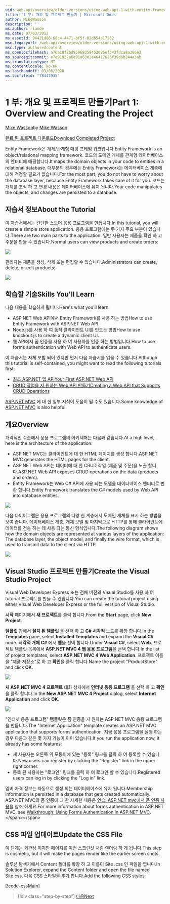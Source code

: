 ```yaml
---
uid: web-api/overview/older-versions/using-web-api-1-with-entity-framework-5/using-web-api-with-entity-framework-part-1
title: '1 부: 개요 및 프로젝트 만들기 | Microsoft Docs'
author: MikeWasson
description: ''
ms.author: riande
ms.date: 07/03/2012
ms.assetid: 94421d86-68c4-4471-bf5f-82d654a17252
msc.legacyurl: /web-api/overview/older-versions/using-web-api-1-with-entity-framework-5/using-web-api-with-entity-framework-part-1
msc.type: authoredcontent
ms.openlocfilehash: a76a18f2bd95969358452085ef342fdca8a386e2
ms.sourcegitcommit: e7e91932a6e91a63e2e46417626f39d6b244a3ab
ms.translationtype: MT
ms.contentlocale: ko-KR
ms.lasthandoff: 03/06/2020
ms.locfileid: "78447935"
---
```

# <a name="part-1-overview-and-creating-the-project"></a><span data-ttu-id="5b6f2-102">1 부: 개요 및 프로젝트 만들기</span><span class="sxs-lookup"><span data-stu-id="5b6f2-102">Part 1: Overview and Creating the Project</span></span>

<span data-ttu-id="5b6f2-103">[Mike Wasson](https://github.com/MikeWasson)</span><span class="sxs-lookup"><span data-stu-id="5b6f2-103">by [Mike Wasson](https://github.com/MikeWasson)</span></span>

[<span data-ttu-id="5b6f2-104">완료 된 프로젝트 다운로드</span><span class="sxs-lookup"><span data-stu-id="5b6f2-104">Download Completed Project</span></span>](https://code.msdn.microsoft.com/ASP-NET-Web-API-with-afa30545)

<span data-ttu-id="5b6f2-105">Entity Framework은 개체/관계형 매핑 프레임 워크입니다.</span><span class="sxs-lookup"><span data-stu-id="5b6f2-105">Entity Framework is an object/relational mapping framework.</span></span> <span data-ttu-id="5b6f2-106">코드의 도메인 개체를 관계형 데이터베이스의 엔터티에 매핑합니다.</span><span class="sxs-lookup"><span data-stu-id="5b6f2-106">It maps the domain objects in your code to entities in a relational database.</span></span> <span data-ttu-id="5b6f2-107">대부분의 경우에는 Entity Framework는 데이터베이스 계층에 대해 걱정할 필요가 없습니다.</span><span class="sxs-lookup"><span data-stu-id="5b6f2-107">For the most part, you do not have to worry about the database layer, because Entity Framework takes care of it for you.</span></span> <span data-ttu-id="5b6f2-108">코드는 개체를 조작 하 고 변경 내용은 데이터베이스에 유지 됩니다.</span><span class="sxs-lookup"><span data-stu-id="5b6f2-108">Your code manipulates the objects, and changes are persisted to a database.</span></span>

## <a name="about-the-tutorial"></a><span data-ttu-id="5b6f2-109">자습서 정보</span><span class="sxs-lookup"><span data-stu-id="5b6f2-109">About the Tutorial</span></span>

<span data-ttu-id="5b6f2-110">이 자습서에서는 간단한 스토어 응용 프로그램을 만듭니다.</span><span class="sxs-lookup"><span data-stu-id="5b6f2-110">In this tutorial, you will create a simple store application.</span></span> <span data-ttu-id="5b6f2-111">응용 프로그램에는 두 가지 주요 부분이 있습니다.</span><span class="sxs-lookup"><span data-stu-id="5b6f2-111">There are two main parts to the application.</span></span> <span data-ttu-id="5b6f2-112">일반 사용자는 제품을 확인 하 고 주문을 만들 수 있습니다.</span><span class="sxs-lookup"><span data-stu-id="5b6f2-112">Normal users can view products and create orders:</span></span>

![](using-web-api-with-entity-framework-part-1/_static/image1.png)

<span data-ttu-id="5b6f2-113">관리자는 제품을 생성, 삭제 또는 편집할 수 있습니다.</span><span class="sxs-lookup"><span data-stu-id="5b6f2-113">Administrators can create, delete, or edit products:</span></span>

![](using-web-api-with-entity-framework-part-1/_static/image2.png)

## <a name="skills-youll-learn"></a><span data-ttu-id="5b6f2-114">학습할 기술</span><span class="sxs-lookup"><span data-stu-id="5b6f2-114">Skills You'll Learn</span></span>

<span data-ttu-id="5b6f2-115">다음 내용을 학습하게 됩니다.</span><span class="sxs-lookup"><span data-stu-id="5b6f2-115">Here's what you'll learn:</span></span>

- <span data-ttu-id="5b6f2-116">ASP.NET Web API에서 Entity Framework를 사용 하는 방법</span><span class="sxs-lookup"><span data-stu-id="5b6f2-116">How to use Entity Framework with ASP.NET Web API.</span></span>
- <span data-ttu-id="5b6f2-117">Node.js를 사용 하 여 동적 클라이언트 UI를 만드는 방법</span><span class="sxs-lookup"><span data-stu-id="5b6f2-117">How to use knockout.js to create a dynamic client UI.</span></span>
- <span data-ttu-id="5b6f2-118">웹 API에서 폼 인증을 사용 하 여 사용자를 인증 하는 방법입니다.</span><span class="sxs-lookup"><span data-stu-id="5b6f2-118">How to use forms authentication with Web API to authenticate users.</span></span>

<span data-ttu-id="5b6f2-119">이 자습서는 자체 포함 되어 있지만 먼저 다음 자습서를 읽을 수 있습니다.</span><span class="sxs-lookup"><span data-stu-id="5b6f2-119">Although this tutorial is self-contained, you might want to read the following tutorials first:</span></span>

- [<span data-ttu-id="5b6f2-120">최초 ASP.NET 앱 API</span><span class="sxs-lookup"><span data-stu-id="5b6f2-120">Your First ASP.NET Web API</span></span>](../../getting-started-with-aspnet-web-api/tutorial-your-first-web-api.md)
- [<span data-ttu-id="5b6f2-121">CRUD 작업을 지 원하는 Web API 만들기</span><span class="sxs-lookup"><span data-stu-id="5b6f2-121">Creating a Web API that Supports CRUD Operations</span></span>](../creating-a-web-api-that-supports-crud-operations.md)

<span data-ttu-id="5b6f2-122">[ASP.NET MVC](../../../../mvc/index.md) 에 대 한 일부 지식이 도움이 될 수도 있습니다.</span><span class="sxs-lookup"><span data-stu-id="5b6f2-122">Some knowledge of [ASP.NET MVC](../../../../mvc/index.md) is also helpful.</span></span>

## <a name="overview"></a><span data-ttu-id="5b6f2-123">개요</span><span class="sxs-lookup"><span data-stu-id="5b6f2-123">Overview</span></span>

<span data-ttu-id="5b6f2-124">개략적인 수준에서 응용 프로그램의 아키텍처는 다음과 같습니다.</span><span class="sxs-lookup"><span data-stu-id="5b6f2-124">At a high level, here is the architecture of the application:</span></span>

- <span data-ttu-id="5b6f2-125">ASP.NET MVC는 클라이언트에 대 한 HTML 페이지를 생성 합니다.</span><span class="sxs-lookup"><span data-stu-id="5b6f2-125">ASP.NET MVC generates the HTML pages for the client.</span></span>
- <span data-ttu-id="5b6f2-126">ASP.NET Web API는 데이터에 대 한 CRUD 작업 (제품 및 주문)을 노출 합니다.</span><span class="sxs-lookup"><span data-stu-id="5b6f2-126">ASP.NET Web API exposes CRUD operations on the data (products and orders).</span></span>
- <span data-ttu-id="5b6f2-127">Entity Framework는 Web C# API에 사용 되는 모델을 데이터베이스 엔터티로 변환 합니다.</span><span class="sxs-lookup"><span data-stu-id="5b6f2-127">Entity Framework translates the C# models used by Web API into database entities.</span></span>

![](using-web-api-with-entity-framework-part-1/_static/image3.png)

<span data-ttu-id="5b6f2-128">다음 다이어그램은 응용 프로그램의 다양 한 계층에서 도메인 개체를 표시 하는 방법을 보여 줍니다. 데이터베이스 계층, 개체 모델 및 마지막으로 HTTP를 통해 클라이언트에 데이터를 전송 하는 데 사용 되는 통신 형식입니다.</span><span class="sxs-lookup"><span data-stu-id="5b6f2-128">The following diagram shows how the domain objects are represented at various layers of the application: The database layer, the object model, and finally the wire format, which is used to transmit data to the client via HTTP.</span></span>

![](using-web-api-with-entity-framework-part-1/_static/image4.png)

## <a name="create-the-visual-studio-project"></a><span data-ttu-id="5b6f2-129">Visual Studio 프로젝트 만들기</span><span class="sxs-lookup"><span data-stu-id="5b6f2-129">Create the Visual Studio Project</span></span>

<span data-ttu-id="5b6f2-130">Visual Web Developer Express 또는 전체 버전의 Visual Studio를 사용 하 여 tutorial 프로젝트를 만들 수 있습니다.</span><span class="sxs-lookup"><span data-stu-id="5b6f2-130">You can create the tutorial project using either Visual Web Developer Express or the full version of Visual Studio.</span></span>

<span data-ttu-id="5b6f2-131">**시작** 페이지에서 **새 프로젝트**를 클릭 합니다.</span><span class="sxs-lookup"><span data-stu-id="5b6f2-131">From the **Start** page, click **New Project**.</span></span>

<span data-ttu-id="5b6f2-132">**템플릿** 창에서 **설치 된 템플릿** 을 선택 하 고  **C# 시각적** 노드를 확장 합니다.</span><span class="sxs-lookup"><span data-stu-id="5b6f2-132">In the **Templates** pane, select **Installed Templates** and expand the **Visual C#** node.</span></span> <span data-ttu-id="5b6f2-133">**시각적 개체 C#** 에서 **웹**을 선택 합니다.</span><span class="sxs-lookup"><span data-stu-id="5b6f2-133">Under **Visual C#**, select **Web**.</span></span> <span data-ttu-id="5b6f2-134">프로젝트 템플릿 목록에서 **ASP.NET MVC 4 웹 응용 프로그램**을 선택 합니다.</span><span class="sxs-lookup"><span data-stu-id="5b6f2-134">In the list of project templates, select **ASP.NET MVC 4 Web Application**.</span></span> <span data-ttu-id="5b6f2-135">프로젝트 이름을 "제품 저장소"로 하 고 **확인**을 클릭 합니다.</span><span class="sxs-lookup"><span data-stu-id="5b6f2-135">Name the project "ProductStore" and click **OK**.</span></span>

![](using-web-api-with-entity-framework-part-1/_static/image5.png)

<span data-ttu-id="5b6f2-136">**새 ASP.NET MVC 4 프로젝트** 대화 상자에서 **인터넷 응용 프로그램** 을 선택 하 고 **확인**을 클릭 합니다.</span><span class="sxs-lookup"><span data-stu-id="5b6f2-136">In the **New ASP.NET MVC 4 Project** dialog, select **Internet Application** and click **OK**.</span></span>

![](using-web-api-with-entity-framework-part-1/_static/image6.png)

<span data-ttu-id="5b6f2-137">"인터넷 응용 프로그램" 템플릿은 폼 인증을 지 원하는 ASP.NET MVC 응용 프로그램을 만듭니다.</span><span class="sxs-lookup"><span data-stu-id="5b6f2-137">The "Internet Application" template creates an ASP.NET MVC application that supports forms authentication.</span></span> <span data-ttu-id="5b6f2-138">지금 응용 프로그램을 실행 하는 경우 다음과 같은 몇 가지 기능이 이미 있습니다.</span><span class="sxs-lookup"><span data-stu-id="5b6f2-138">If you run the application now, it already has some features:</span></span>

- <span data-ttu-id="5b6f2-139">새 사용자는 오른쪽 위 모퉁이에 있는 "등록" 링크를 클릭 하 여 등록할 수 있습니다.</span><span class="sxs-lookup"><span data-stu-id="5b6f2-139">New users can register by clicking the "Register" link in the upper right corner.</span></span>
- <span data-ttu-id="5b6f2-140">등록 된 사용자는 "로그인" 링크를 클릭 하 여 로그인 할 수 있습니다.</span><span class="sxs-lookup"><span data-stu-id="5b6f2-140">Registered users can log in by clicking the "Log in" link.</span></span>

<span data-ttu-id="5b6f2-141">멤버 자격 정보는 자동으로 생성 되는 데이터베이스에 유지 됩니다.</span><span class="sxs-lookup"><span data-stu-id="5b6f2-141">Membership information is persisted in a database that gets created automatically.</span></span> <span data-ttu-id="5b6f2-142">ASP.NET MVC의 폼 인증에 대 한 자세한 내용은 [연습: ASP.NET mvc에서 폼 인증 사용](https://msdn.microsoft.com/library/ff398049(VS.98).aspx)을 참조 하세요.</span><span class="sxs-lookup"><span data-stu-id="5b6f2-142">For more information about forms authentication in ASP.NET MVC, see [Walkthrough: Using Forms Authentication in ASP.NET MVC](https://msdn.microsoft.com/library/ff398049(VS.98).aspx).</span></span>

## <a name="update-the-css-file"></a><span data-ttu-id="5b6f2-143">CSS 파일 업데이트</span><span class="sxs-lookup"><span data-stu-id="5b6f2-143">Update the CSS File</span></span>

<span data-ttu-id="5b6f2-144">이 단계는 외관상 이지만 페이지를 이전 스크린샷 처럼 렌더링 하 게 됩니다.</span><span class="sxs-lookup"><span data-stu-id="5b6f2-144">This step is cosmetic, but it will make the pages render like the earlier screen shots.</span></span>

<span data-ttu-id="5b6f2-145">솔루션 탐색기에서 Content 폴더를 확장 하 고 이름이 Site .css 인 파일을 엽니다.</span><span class="sxs-lookup"><span data-stu-id="5b6f2-145">In Solution Explorer, expand the Content folder and open the file named Site.css.</span></span> <span data-ttu-id="5b6f2-146">다음 CSS 스타일을 추가 합니다.</span><span class="sxs-lookup"><span data-stu-id="5b6f2-146">Add the following CSS styles:</span></span>

[!code-css[Main](using-web-api-with-entity-framework-part-1/samples/sample1.css)]

> [!div class="step-by-step"]
> [<span data-ttu-id="5b6f2-147">다음</span><span class="sxs-lookup"><span data-stu-id="5b6f2-147">Next</span></span>](using-web-api-with-entity-framework-part-2.md)
